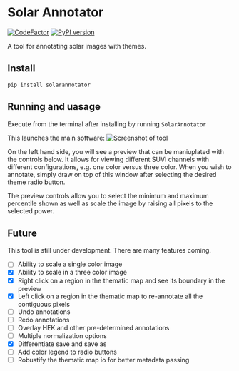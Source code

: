 # Solar Annotator
[![CodeFactor](https://www.codefactor.io/repository/github/jmbhughes/solarannotator/badge)](https://www.codefactor.io/repository/github/jmbhughes/solarannotator)
[![PyPI version](https://badge.fury.io/py/solarannotator.svg)](https://badge.fury.io/py/solarannotator)

A tool for annotating solar images with themes. 

## Install
```pip install solarannotator```

## Running and uasage
Execute from the terminal after installing by running 
```SolarAnnotator```

This launches the main software:
![Screenshot of tool](https://github.com/jmbhughes/solarannotator/blob/master/screenshot.png)

On the left hand side, you will see a preview that can be maniuplated with the controls below. 
It allows for viewing different SUVI channels with different configurations, e.g. one color versus three color. 
When you wish to annotate, simply draw on top of this window after selecting the 
desired theme radio button. 

The preview controls allow you to select the minimum and maximum percentile shown as well as scale
the image by raising all pixels to the selected power.

## Future
This tool is still under development. There are many features coming. 
- [ ] Ability to scale a single color image
- [x] Ability to scale in a three color image   
- [x] Right click on a region in the thematic map and see its boundary in the preview
- [x] Left click on a region in the thematic map to re-annotate all the contiguous pixels
- [ ] Undo annotations
- [ ] Redo annotations
- [ ] Overlay HEK and other pre-determined annotations
- [ ] Multiple normalization options
- [x] Differentiate save and save as
- [ ] Add color legend to radio buttons
- [ ] Robustify the thematic map io for better metadata passing